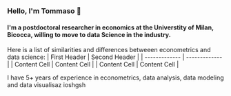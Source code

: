 ### Hello, I'm Tommaso 👋

#### I'm a postdoctoral researcher in economics at the Universtity of Milan, Bicocca, willing to move to **data Science in the industry**.

Here is a list of similarities and differences betweeen econometrics and data science:
| First Header  | Second Header |
| ------------- | ------------- |
| Content Cell  | Content Cell  |
| Content Cell  | Content Cell  |

I have 5+ years of experience in econometrics, data analysis, data modeling and data visualisaz
 ioshgsh
<!--
**tommella90/tommella90** is a ✨ _special_ ✨ repository because its `README.md` (this file) appears on your GitHub profile.

Here are some ideas to get you started:
- 🔭 I’m currently working on ...
- 🌱 I’m currently learning ...
- 👯 I’m looking to collaborate on ...
- 🤔 I’m looking for help with ...
- 💬 Ask me about ...
- 📫 How to reach me: ...
- 😄 Pronouns: ...
- ⚡ Fun fact: ...
-->
